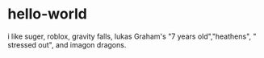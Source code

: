 # hello-world
i like suger, roblox, gravity falls, lukas Graham's "7 years old","heathens", " stressed out", and imagon dragons.
 
